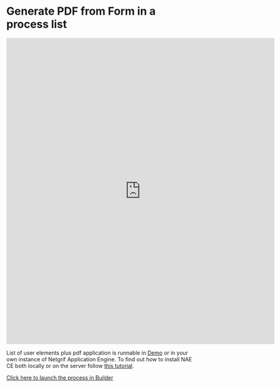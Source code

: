 # Generate PDF from Form in a process list

<iframe width="700" height="800" src="https://www.youtube.com/embed/TEOsHLlKNr8" title="YouTube video player"
frameborder="0" allow="accelerometer; autoplay; clipboard-write; encrypted-media; gyroscope; picture-in-picture"
allowfullscreen></iframe>

List of user elements plus pdf application is runnable in [Demo](https://demo.netgrif.com/) or in your own instance of
Netgrif
Application Engine. To find out how to install NAE CE both locally or on the server
follow [this tutorial](tutorials/nae-ce-starter.md).

[Click here to launch the process in Builder](https://builder.netgrif.com/modeler?modelUrl=https://academy.netgrif.com/examples/generate-pdf/elementListPDF.xml)
